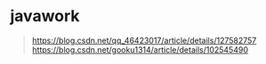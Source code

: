 # javawork

> https://blog.csdn.net/qq_46423017/article/details/127582757
> https://blog.csdn.net/gooku1314/article/details/102545490

